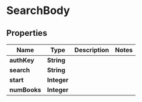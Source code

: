 # SearchBody

## Properties
Name | Type | Description | Notes
------------ | ------------- | ------------- | -------------
**authKey** | **String** |  | 
**search** | **String** |  | 
**start** | **Integer** |  | 
**numBooks** | **Integer** |  | 
